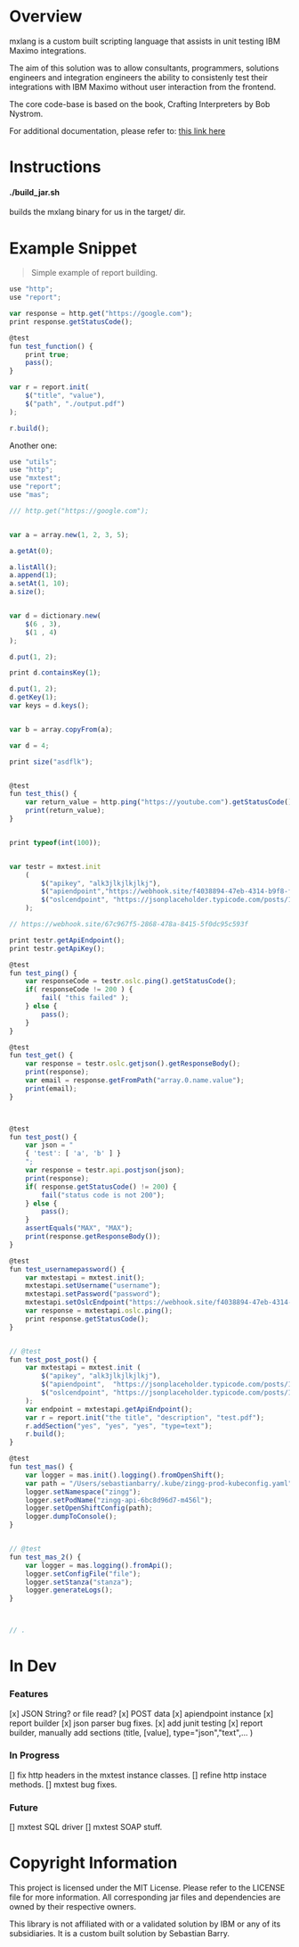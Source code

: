 
# Overview

mxlang is a custom built scripting language that assists in unit testing IBM Maximo integrations.

The aim of this solution was to allow consultants, programmers, solutions engineers and integration engineers the ability to
consistenly test their integrations with IBM Maximo without user interaction from the frontend.

The core code-base is based on the book, Crafting Interpreters by Bob Nystrom.

For additional documentation, please refer to: [this link here](https://sebastianbarry.info/docs/mxlang)

# Instructions

#### ./build_jar.sh
builds the mxlang binary for us in the target/ dir.

# Example Snippet

> Simple example of report building.
```javascript
use "http";
use "report";

var response = http.get("https://google.com");
print response.getStatusCode();

@test
fun test_function() {
    print true;
    pass();
}

var r = report.init(
    $("title", "value"),
    $("path", "./output.pdf")
);

r.build();
```

Another one:
```javascript
use "utils";
use "http";
use "mxtest";
use "report";
use "mas";

/// http.get("https://google.com");


var a = array.new(1, 2, 3, 5);

a.getAt(0);

a.listAll();
a.append(1);
a.setAt(1, 10);
a.size();


var d = dictionary.new(
    $(6 , 3),
    $(1 , 4)
);

d.put(1, 2);

print d.containsKey(1);

d.put(1, 2);
d.getKey(1);
var keys = d.keys();


var b = array.copyFrom(a);

var d = 4;

print size("asdflk");


@test
fun test_this() {
    var return_value = http.ping("https://youtube.com").getStatusCode();
    print(return_value);
}


print typeof(int(100));


var testr = mxtest.init
    (
        $("apikey", "alk3jlkjlkjlkj"),
        $("apiendpoint","https://webhook.site/f4038894-47eb-4314-b9f8-fe8896663971"),
        $("oslcendpoint", "https://jsonplaceholder.typicode.com/posts/1/comments")
    );

// https://webhook.site/67c967f5-2868-478a-8415-5f0dc95c593f

print testr.getApiEndpoint();
print testr.getApiKey();

@test
fun test_ping() {
    var responseCode = testr.oslc.ping().getStatusCode();
    if( responseCode != 200 ) {
        fail( "this failed" );
    } else {
        pass();
    }
}

@test
fun test_get() {
    var response = testr.oslc.getjson().getResponseBody();
    print(response);
    var email = response.getFromPath("array.0.name.value");
    print(email);
}



@test
fun test_post() {
    var json = "
    { 'test': [ 'a', 'b' ] }
    ";
    var response = testr.api.postjson(json);
    print(response);
    if( response.getStatusCode() != 200) {
        fail("status code is not 200");
    } else {
        pass();
    }
    assertEquals("MAX", "MAX");
    print(response.getResponseBody());
}

@test
fun test_usernamepassword() {
    var mxtestapi = mxtest.init();
    mxtestapi.setUsername("username");
    mxtestapi.setPassword("password");
    mxtestapi.setOslcEndpoint("https://webhook.site/f4038894-47eb-4314-b9f8-fe8896663971");
    var response = mxtestapi.oslc.ping();
    print response.getStatusCode();
}


// @test
fun test_post_post() {
    var mxtestapi = mxtest.init (
        $("apikey", "alk3jlkjlkjlkj"),
        $("apiendpoint",  "https://jsonplaceholder.typicode.com/posts/1/comments"),
        $("oslcendpoint", "https://jsonplaceholder.typicode.com/posts/1/comments")
    );
    var endpoint = mxtestapi.getApiEndpoint();
    var r = report.init("the title", "description", "test.pdf");
    r.addSection("yes", "yes", "yes", "type=text");
    r.build();
}

@test
fun test_mas() {
    var logger = mas.init().logging().fromOpenShift();
    var path = "/Users/sebastianbarry/.kube/zingg-prod-kubeconfig.yaml";
    logger.setNamespace("zingg");
    logger.setPodName("zingg-api-6bc8d96d7-m456l");
    logger.setOpenShiftConfig(path);
    logger.dumpToConsole();
}


// @test
fun test_mas_2() {
    var logger = mas.logging().fromApi();
    logger.setConfigFile("file");
    logger.setStanza("stanza");
    logger.generateLogs();
}



// .

```

# In Dev

### Features

[x] JSON String? or file read?
[x] POST data
[x] apiendpoint instance
[x] report builder
[x] json parser bug fixes.
[x] add junit testing
[x] report builder, manually add sections (title, [value], type="json","text",... )


### In Progress

[] fix http headers in the mxtest instance classes.
[] refine http instace methods.
[] mxtest bug fixes.


### Future

[] mxtest SQL driver
[] mxtest SOAP stuff.


# Copyright Information

This project is licensed under the MIT License. Please refer to the LICENSE file for more information.
All corresponding jar files and dependencies are owned by their respective owners.

This library is not affiliated with or a validated solution by IBM or any of its subsidiaries.
It is a custom built solution by Sebastian Barry.


